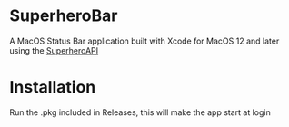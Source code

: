 # SuperheroBar
A MacOS Status Bar application built with Xcode for MacOS 12 and later using the [SuperheroAPI](https://superheroapi.com)

# Installation
Run the .pkg included in Releases, this will make the app start at login
